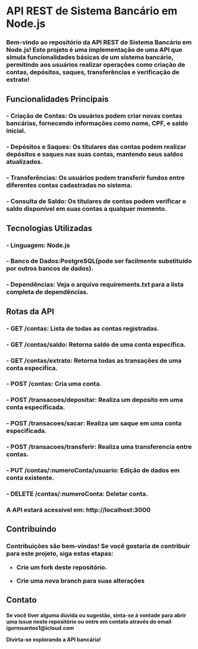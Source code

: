 <h1> API REST de Sistema Bancário em Node.js </h1>

<h3>Bem-vindo ao repositório da API REST de Sistema Bancário em Node.js! Este projeto é uma implementação de uma API que simula funcionalidades básicas de um sistema bancário, permitindo aos usuários realizar operações como criação de contas, depósitos, saques, transferências e verificação de extrato!</h3>

<h2>Funcionalidades Principais</h2>

<h3>- Criação de Contas: Os usuários podem criar novas contas bancárias, fornecendo informações como nome, CPF, e saldo inicial.</h2>
<h3>- Depósitos e Saques: Os titulares das contas podem realizar depósitos e saques nas suas contas, mantendo seus saldos atualizados.</h2>
<h3>- Transferências: Os usuários podem transferir fundos entre diferentes contas cadastradas no sistema.</h3>
<h3>- Consulta de Saldo: Os titulares de contas podem verificar o saldo disponível em suas contas a qualquer momento.</h3>

<h2>Tecnologias Utilizadas</h2>
 <h3>- Linguagem: Node.js</h3>
 <h3>- Banco de Dados:PostgreSQL(pode ser facilmente substituído por outros bancos de dados).</h3>
 <h3>- Dependências: Veja o arquivo requirements.txt para a lista completa de dependências.</h3>


<h2>Rotas da API</h2>
<h3> - GET /contas: Lista de todas as contas registradas.</h3>
<h3> - GET /contas/saldo: Retorna saldo de uma conta específica.</h3>
<h3> - GET /contas/extrato: Retorna todas as transações de uma conta especifica.</h3>
<h3> - POST /contas: Cria uma conta.</h3>
<h3> - POST /transacoes/depositar: Realiza um deposito em uma conta especificada.</h3>
<h3> - POST /transacoes/sacar: Realiza um saque em uma conta especificada.</h3>
<h3> - POST /transacoes/transferir: Realiza uma transferencia entre contas.</h3>
<h3> - PUT /contas/:numeroConta/usuario: Edição de dados em conta existente.</h3> 
<h3> - DELETE /contas/:numeroConta: Deletar conta.</h3>

<h3>A API estará acessível em: http://localhost:3000</h3>

<h2>Contribuindo</h2>

<h3>Contribuições são bem-vindas! Se você gostaria de contribuir para este projeto, siga estas etapas:

 - Crie um fork deste repositório.

 - Crie uma nova branch para suas alterações</h3>

<h2>Contato</h2>

<h4>Se você tiver alguma dúvida ou sugestão, sinta-se à vontade para abrir uma issue neste repositório ou entre em contato através do email igormsantos1@icloud.com

Divirta-se explorando a API bancária!</h4>

